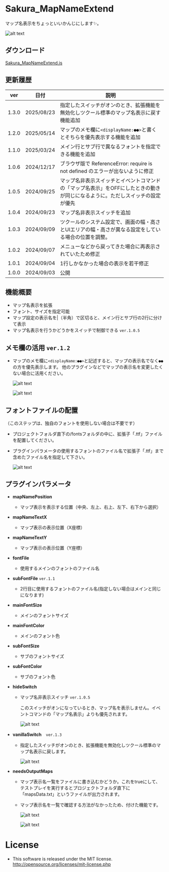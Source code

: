 # Sakura_MapNameExtend
マップ名表示をちょっといいかんじにします✨。

  ![alt text](image-5.png)

## ダウンロード
[Sakura_MapNameExtend.js](https://raw.githubusercontent.com/Sakurano6130/SakuraPlugins/main/Sakura_MapNameExtend/Sakura_MapNameExtend.js)

## 更新履歴
| ver   | 日付       | 説明                                                                                                                          |
| ----- | ---------- | ----------------------------------------------------------------------------------------------------------------------------- |
| 1.3.0 | 2025/08/23 | 指定したスイッチがオンのとき、拡張機能を無効化しツクール標準のマップ名表示に戻す機能追加                                      |
| 1.2.0 | 2025/05/14 | マップのメモ欄に`<displayName:●●>`と書くとそちらを優先表示する機能を追加                                                      |
| 1.1.0 | 2025/03/24 | メイン行とサブ行で異なるフォントを指定できる機能を追加                                                                        |
| 1.0.6 | 2024/12/17 | ブラウザ版で ReferenceError: require is not defined のエラーが出ないように修正                                                |
| 1.0.5 | 2024/09/25 | マップ名非表示スイッチとイベントコマンドの「マップ名表示」をOFFにしたときの動きが同じになるように。ただしスイッチの設定が優先 |
| 1.0.4 | 2024/09/23 | マップ名非表示スイッチを追加                                                                                                  |
| 1.0.3 | 2024/09/09 | ツクールのシステム設定で、画面の幅・高さとUIエリアの幅・高さが異なる設定をしている場合の位置を調整。                          |
| 1.0.2 | 2024/09/07 | メニューなどから戻ってきた場合に再表示されていたため修正                                                                      |
| 1.0.1 | 2024/09/04 | 1行しかなかった場合の表示を若干修正                                                                                           |
| 1.0.0 | 2024/09/03 | 公開                                                                                                                          |


## 機能概要
- マップ名表示を拡張
- フォント、サイズを指定可能
- マップ設定の表示名を|（半角）で区切ると、メイン行とサブ行の2行に分けて表示
- マップ名表示を行うかどうかをスイッチで制御できる `ver.1.0.5`

## メモ欄の活用 `ver.1.2`
- マップのメモ欄に`<displayName:●●>`と記述すると、マップの表示名でなく`●●`の方を優先表示します。
  他のプラグインなどでマップの表示名を変更したくない場合に活用ください。

  ![alt text](image-7.png)

  ![alt text](image-8.png)

## フォントファイルの配置
  （このステップは、独自のフォントを使用しない場合は不要です）
- プロジェクトフォルダ直下の/fontsフォルダの中に、拡張子「.ttf」ファイルを配置してください。
- プラグインパラメータの使用するフォントのファイル名で拡張子「.ttf」まで含めたファイル名を指定して下さい。
  
  ![alt text](image.png)

## プラグインパラメータ
- **mapNamePosition**
  - マップ表示を表示する位置（中央、左上、右上、左下、右下から選択）
- **mapNameTextX**
  - マップ表示の表示位置（X座標）
- **mapNameTextY**
  - マップ表示の表示位置（Y座標）
- **fontFile**
  - 使用するメインのフォントのファイル名
- **subFontFile** `ver.1.1`
  - 2行目に使用するフォントのファイル名(指定しない場合はメインと同じになります)
- **mainFontSize**
  - メインのフォントサイズ
- **mainFontColor**
  - メインのフォント色
- **subFontSize**
  - サブのフォントサイズ
- **subFontColor**
  - サブのフォント色
- **hideSwitch**
  - マップ名非表示スイッチ `ver.1.0.5`

    このスイッチがオンになっているとき、マップ名を表示しません。イベントコマンドの「マップ名表示」よりも優先されます。

    ![alt text](image-6.png)

- **vanillaSwitch**　`ver.1.3`
  - 指定したスイッチがオンのとき、拡張機能を無効化しツクール標準のマップ名表示に戻します。

    ![alt text](image-9.png)

    
- **needsOutputMaps**
  - マップ表示名一覧をファイルに書き込むかどうか。これをtrueにして、テストプレイを実行するとプロジェクトフォルダ直下に「mapsData.txt」というファイルが出力されます。
  - マップ表示名を一覧で確認する方法がなかったため、付けた機能です。
  
    ![alt text](image-2.png)

    ![alt text](image-3.png)

# License
- This software is released under the MIT license. http://opensource.org/licenses/mit-license.php
